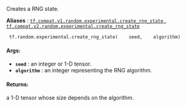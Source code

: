 Creates a RNG state.

**Aliases** : [ `tf.compat.v1.random.experimental.create_rng_state` ](/api_docs/python/tf/random/experimental/create_rng_state), [ `tf.compat.v2.random.experimental.create_rng_state` ](/api_docs/python/tf/random/experimental/create_rng_state)

```
 tf.random.experimental.create_rng_state(    seed,    algorithm) 
```

#### Args:
- **`seed`** : an integer or 1-D tensor.
- **`algorithm`** : an integer representing the RNG algorithm.


#### Returns:
a 1-D tensor whose size depends on the algorithm.

